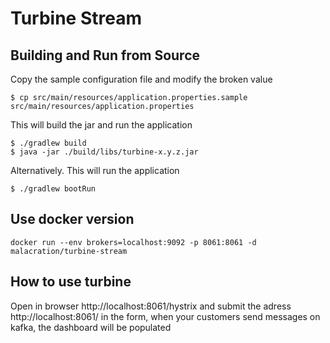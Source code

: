 # Turbine Stream


Building and Run from Source
----
Copy the sample configuration file and modify the broken value


	$ cp src/main/resources/application.properties.sample src/main/resources/application.properties

This will build the jar and run the application

	$ ./gradlew build
	$ java -jar ./build/libs/turbine-x.y.z.jar

Alternatively. This will run the application

	$ ./gradlew bootRun


Use docker version
----
	docker run --env brokers=localhost:9092 -p 8061:8061 -d malacration/turbine-stream


How to use turbine
----
Open in browser http://localhost:8061/hystrix and submit the adress http://localhost:8061/ in the form,
when your customers send messages on kafka, the dashboard will be populated

